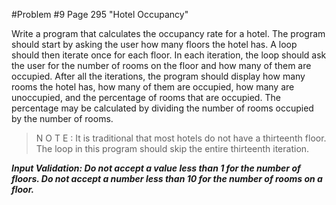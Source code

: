  #Problem #9 Page 295 "Hotel Occupancy"
 
 Write a program that calculates the occupancy rate for a hotel. The program should start by asking the user how many
 floors the hotel has. A loop should then iterate once for each floor. In each iteration, the loop should ask the user for the number of rooms on the floor and how many of them are occupied. After all the iterations, the program should display how many rooms the hotel has, how many of them are occupied, how many are unoccupied, and the percentage of rooms that are occupied. The percentage may be calculated by dividing the number of rooms occupied by the number of rooms.

> N O T E : It is traditional that most hotels do not have a thirteenth floor. The loop in this program should skip the entire thirteenth iteration.

***Input Validation: Do not accept a value less than 1 for the number of floors. Do not
 accept a number less than 10 for the number of rooms on a floor.***
